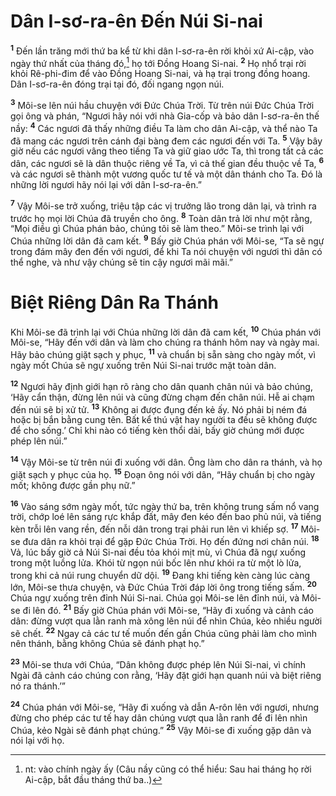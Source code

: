 # Dân I-sơ-ra-ên Ðến Núi Si-nai

<sup><b>1</b></sup> Ðến lần trăng mới thứ ba kể từ khi dân I-sơ-ra-ên rời khỏi xứ Ai-cập, vào ngày thứ nhất của tháng đó,[^1-d286086f-7c1c-405e-aef2-b85d1ea5a062] họ tới Ðồng Hoang Si-nai. <sup><b>2</b></sup> Họ nhổ trại rời khỏi Rê-phi-đim để vào Ðồng Hoang Si-nai, và hạ trại trong đồng hoang. Dân I-sơ-ra-ên đóng trại tại đó, đối ngang ngọn núi.

<sup><b>3</b></sup> Môi-se lên núi hầu chuyện với Ðức Chúa Trời. Từ trên núi Ðức Chúa Trời gọi ông và phán, “Ngươi hãy nói với nhà Gia-cốp và bảo dân I-sơ-ra-ên thế nầy: <sup><b>4</b></sup> Các ngươi đã thấy những điều Ta làm cho dân Ai-cập, và thể nào Ta đã mang các ngươi trên cánh đại bàng đem các ngươi đến với Ta. <sup><b>5</b></sup> Vậy bây giờ nếu các ngươi vâng theo tiếng Ta và giữ giao ước Ta, thì trong tất cả các dân, các ngươi sẽ là dân thuộc riêng về Ta, vì cả thế gian đều thuộc về Ta, <sup><b>6</b></sup> và các ngươi sẽ thành một vương quốc tư tế và một dân thánh cho Ta. Ðó là những lời ngươi hãy nói lại với dân I-sơ-ra-ên.”

<sup><b>7</b></sup> Vậy Môi-se trở xuống, triệu tập các vị trưởng lão trong dân lại, và trình ra trước họ mọi lời Chúa đã truyền cho ông. <sup><b>8</b></sup> Toàn dân trả lời như một rằng, “Mọi điều gì Chúa phán bảo, chúng tôi sẽ làm theo.” Môi-se trình lại với Chúa những lời dân đã cam kết. <sup><b>9</b></sup> Bấy giờ Chúa phán với Môi-se, “Ta sẽ ngự trong đám mây đen đến với ngươi, để khi Ta nói chuyện với ngươi thì dân có thể nghe, và như vậy chúng sẽ tin cậy ngươi mãi mãi.”

# Biệt Riêng Dân Ra Thánh

Khi Môi-se đã trình lại với Chúa những lời dân đã cam kết, <sup><b>10</b></sup> Chúa phán với Môi-se, “Hãy đến với dân và làm cho chúng ra thánh hôm nay và ngày mai. Hãy bảo chúng giặt sạch y phục, <sup><b>11</b></sup> và chuẩn bị sẵn sàng cho ngày mốt, vì ngày mốt Chúa sẽ ngự xuống trên Núi Si-nai trước mặt toàn dân.

<sup><b>12</b></sup> Ngươi hãy định giới hạn rõ ràng cho dân quanh chân núi và bảo chúng, ‘Hãy cẩn thận, đừng lên núi và cũng đừng chạm đến chân núi. Hễ ai chạm đến núi sẽ bị xử tử. <sup><b>13</b></sup> Không ai được đụng đến kẻ ấy. Nó phải bị ném đá hoặc bị bắn bằng cung tên. Bất kể thú vật hay người ta đều sẽ không được để cho sống.’ Chỉ khi nào có tiếng kèn thổi dài, bấy giờ chúng mới được phép lên núi.”

<sup><b>14</b></sup> Vậy Môi-se từ trên núi đi xuống với dân. Ông làm cho dân ra thánh, và họ giặt sạch y phục của họ. <sup><b>15</b></sup> Ðoạn ông nói với dân, “Hãy chuẩn bị cho ngày mốt; không được gần phụ nữ.”

<sup><b>16</b></sup> Vào sáng sớm ngày mốt, tức ngày thứ ba, trên không trung sấm nổ vang trời, chớp loé lên sáng rực khắp đất, mây đen kéo đến bao phủ núi, và tiếng kèn trỗi lên vang rền, đến nỗi dân trong trại phải run lên vì khiếp sợ. <sup><b>17</b></sup> Môi-se đưa dân ra khỏi trại để gặp Ðức Chúa Trời. Họ đến đứng nơi chân núi. <sup><b>18</b></sup> Vả, lúc bấy giờ cả Núi Si-nai đều tỏa khói mịt mù, vì Chúa đã ngự xuống trong một luồng lửa. Khói từ ngọn núi bốc lên như khói ra từ một lò lửa, trong khi cả núi rung chuyển dữ dội. <sup><b>19</b></sup> Ðang khi tiếng kèn càng lúc càng lớn, Môi-se thưa chuyện, và Ðức Chúa Trời đáp lời ông trong tiếng sấm. <sup><b>20</b></sup> Chúa ngự xuống trên đỉnh Núi Si-nai. Chúa gọi Môi-se lên đỉnh núi, và Môi-se đi lên đó. <sup><b>21</b></sup> Bấy giờ Chúa phán với Môi-se, “Hãy đi xuống và cảnh cáo dân: đừng vượt qua lằn ranh mà xông lên núi để nhìn Chúa, kẻo nhiều người sẽ chết. <sup><b>22</b></sup> Ngay cả các tư tế muốn đến gần Chúa cũng phải làm cho mình nên thánh, bằng không Chúa sẽ đánh phạt họ.”

<sup><b>23</b></sup> Môi-se thưa với Chúa, “Dân không được phép lên Núi Si-nai, vì chính Ngài đã cảnh cáo chúng con rằng, ‘Hãy đặt giới hạn quanh núi và biệt riêng nó ra thánh.’”

<sup><b>24</b></sup> Chúa phán với Môi-se, “Hãy đi xuống và dẫn A-rôn lên với ngươi, nhưng đừng cho phép các tư tế hay dân chúng vượt qua lằn ranh để đi lên nhìn Chúa, kẻo Ngài sẽ đánh phạt chúng.” <sup><b>25</b></sup> Vậy Môi-se đi xuống gặp dân và nói lại với họ.

[^1-d286086f-7c1c-405e-aef2-b85d1ea5a062]: nt: vào chính ngày ấy (Câu nầy cũng có thể hiểu: Sau hai tháng họ rời Ai-cập, bắt đầu tháng thứ ba..)
